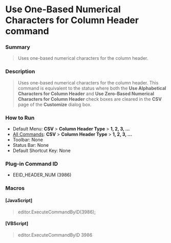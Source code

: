 # Use One-Based Numerical Characters for Column Header command

### Summary

> Uses one-based numerical characters for the column header.

### Description

> Uses one-based numerical characters for the column header. This command is equivalent to the status where both the **Use Alphabetical Characters for Column Header** and **Use Zero-Based Numerical Characters for Column Header** check boxes are cleared in the **CSV** page of the **Customize** dialog box.

### How to Run

- Default Menu: **CSV** \> **Column Header Type** \> **1, 2, 3, ...**
- [All Commands](../tools/all_commands): **CSV** \> **Column Header Type** \> **1, 2, 3, ...**
- Toolbar: None
- Status Bar: None
- Default Shortcut Key: None

### Plug-in Command ID

- EEID\_HEADER\_NUM (3986)

### Macros

#### \[JavaScript\]

> editor.ExecuteCommandByID(3986);

#### \[VBScript\]

> editor.ExecuteCommandByID 3986
